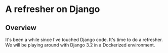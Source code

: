 # A refresher on Django

## Overview

It's been a while since I've touched Django code. It's time to do a refresher.
We will be playing around with Django 3.2 in a Dockerized environment.
